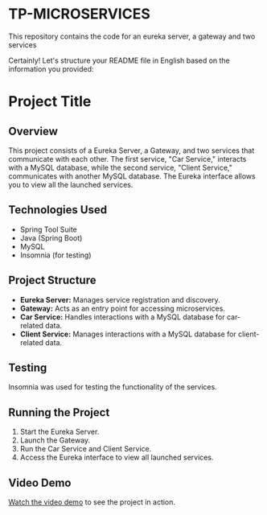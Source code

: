 # TP-MICROSERVICES
This repository contains the code for an eureka server, a gateway and two services

Certainly! Let's structure your README file in English based on the information you provided:

# Project Title

## Overview

This project consists of a Eureka Server, a Gateway, and two services that communicate with each other. The first service, "Car Service," interacts with a MySQL database, while the second service, "Client Service," communicates with another MySQL database. The Eureka interface allows you to view all the launched services.

## Technologies Used

- Spring Tool Suite
- Java (Spring Boot) 
- MySQL
- Insomnia (for testing)

## Project Structure

- **Eureka Server:** Manages service registration and discovery.
- **Gateway:** Acts as an entry point for accessing microservices.
- **Car Service:** Handles interactions with a MySQL database for car-related data.
- **Client Service:** Manages interactions with a MySQL database for client-related data.

## Testing

Insomnia was used for testing the functionality of the services.

## Running the Project

1. Start the Eureka Server.
2. Launch the Gateway.
3. Run the Car Service and Client Service.
4. Access the Eureka interface to view all launched services.

## Video Demo

[Watch the video demo](https://mega.nz/file/tw13VKZQ#u70M5coeh6dq1Pnn0MZIvw61-lNZs8_tHtNCN8bv9Uw) to see the project in action.



